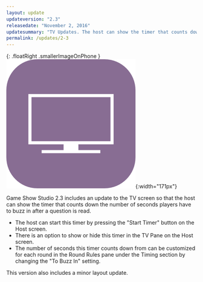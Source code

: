 ```yaml
---
layout: update
updateversion: "2.3"
releasedate: "November 2, 2016"
updatesummary: "TV Updates. The host can show the timer that counts down the number of seconds players have to buzz in after a question is read on the external display."
permalink: /updates/2-3
---
```


{: .floatRight .smallerImageOnPhone }
![tv-icon](/images/updates/2-3/icon-tv.png){:width="171px"}

Game Show Studio 2.3 includes an update to the TV screen so that the host can show the timer that counts down the number of seconds players have to buzz in after a question is read.

* The host can start this timer by pressing the "Start Timer" button on the Host screen.
* There is an option to show or hide this timer in the TV Pane on the Host screen.
* The number of seconds this timer counts down from can be customized for each round in the Round Rules pane under the Timing section by changing the "To Buzz In" setting.

This version also includes a minor layout update.
